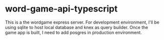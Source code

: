 # word-game-api-typescript

This is a the wordgame express server. For development environment, I'll be using sqlite to host local database and knex as query builder. Once the game app is built, I need to add posgres in production environment.  
